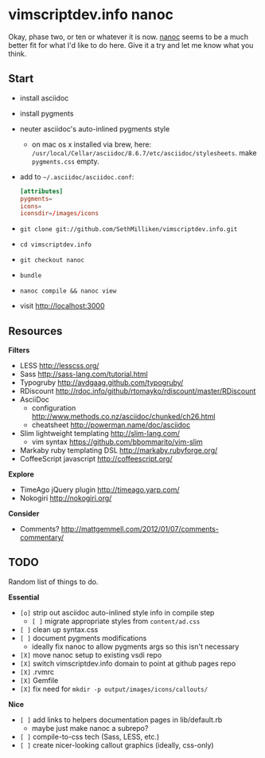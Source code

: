 vimscriptdev.info nanoc
================================================================================
Okay, phase two, or ten or whatever it is now. [nanoc](http://nanoc.stoneship.org/)
seems to be a much better fit for what I'd like to do here. Give it a try and let
me know what you think.

Start
--------------------------------------------------------------------------------
* install asciidoc
* install pygments
* neuter asciidoc's auto-inlined pygments style
  * on mac os x installed via brew, here: `/usr/local/Cellar/asciidoc/8.6.7/etc/asciidoc/stylesheets`. make `pygments.css` empty.
* add to `~/.asciidoc/asciidoc.conf`:

  ```conf
  [attributes]
  pygments=
  icons=
  iconsdir=/images/icons
  ```

* `git clone git://github.com/SethMilliken/vimscriptdev.info.git`
* `cd vimscriptdev.info`
* `git checkout nanoc`
* `bundle`
* `nanoc compile && nanoc view`
* visit <http://localhost:3000>

Resources
--------------------------------------------------------------------------------

__Filters__

* LESS <http://lesscss.org/>
* Sass <http://sass-lang.com/tutorial.html>
* Typogruby <http://avdgaag.github.com/typogruby/>
* RDiscount <http://rdoc.info/github/rtomayko/rdiscount/master/RDiscount>
* AsciiDoc
  * configuration <http://www.methods.co.nz/asciidoc/chunked/ch26.html>
  * cheatsheet <http://powerman.name/doc/asciidoc>
* Slim lightweight templating <http://slim-lang.com/>
  * vim syntax <https://github.com/bbommarito/vim-slim>
* Markaby ruby templating DSL <http://markaby.rubyforge.org/>
* CoffeeScript javascript <http://coffeescript.org/>

__Explore__
* TimeAgo jQuery plugin  <http://timeago.yarp.com/>
* Nokogiri <http://nokogiri.org/>

__Consider__

* Comments? http://mattgemmell.com/2012/01/07/comments-commentary/

TODO
--------------------------------------------------------------------------------
Random list of things to do.

__Essential__

* `[o]` strip out asciidoc auto-inlined style info in compile step
  * `[ ]` migrate appropriate styles from `content/ad.css`
* `[ ]` clean up syntax.css
* `[ ]` document pygments modifications
  * ideally fix nanoc to allow pygments args so this isn't necessary
* `[X]` move nanoc setup to existing vsdi repo
* `[X]` switch vimscriptdev.info domain to point at github pages repo
* `[X]` .rvmrc
* `[X]` Gemfile
* `[X]` fix need for `mkdir -p output/images/icons/callouts/`

__Nice__

* `[ ]` add links to helpers documentation pages in lib/default.rb
  * maybe just make nanoc a subrepo?
* `[ ]` compile-to-css tech (Sass, LESS, etc.)
* `[ ]` create nicer-looking callout graphics (ideally, css-only)

